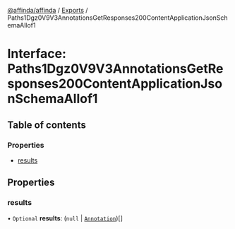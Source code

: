 [@affinda/affinda](../README.md) / [Exports](../modules.md) / Paths1Dgz0V9V3AnnotationsGetResponses200ContentApplicationJsonSchemaAllof1

# Interface: Paths1Dgz0V9V3AnnotationsGetResponses200ContentApplicationJsonSchemaAllof1

## Table of contents

### Properties

- [results](Paths1Dgz0V9V3AnnotationsGetResponses200ContentApplicationJsonSchemaAllof1.md#results)

## Properties

### results

• `Optional` **results**: (``null`` \| [`Annotation`](Annotation.md))[]
